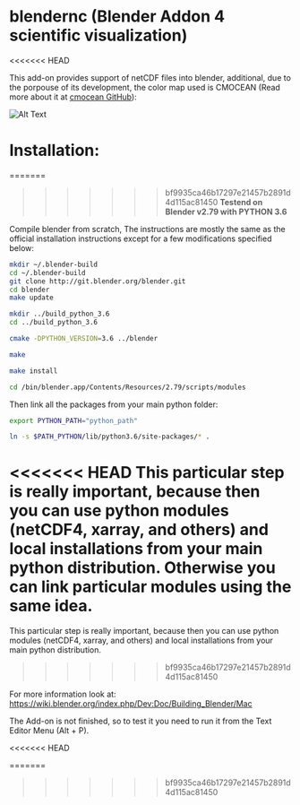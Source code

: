 # blendernc (Blender Addon 4 scientific visualization)
<<<<<<< HEAD

This add-on provides support of netCDF files into blender, additional, due to the porpouse of its development, the color map used is CMOCEAN (Read more about it at [cmocean GitHub](https://github.com/matplotlib/cmocean)):

![Alt Text](https://github.com/Josue-Martinez-Moreno/blendernc/cmocean_materials.png "cmocean colorbar in different textures")


# Installation:

=======
>>>>>>> bf9935ca46b17297e21457b2891d4d115ac81450
**Testend on Blender v2.79 with PYTHON 3.6**

Compile blender from scratch, The instructions are mostly the same as the official installation instructions except for a few modifications specified below: 

```bash
mkdir ~/.blender-build
cd ~/.blender-build
git clone http://git.blender.org/blender.git
cd blender
make update

mkdir ../build_python_3.6
cd ../build_python_3.6

cmake -DPYTHON_VERSION=3.6 ../blender

make

make install

cd /bin/blender.app/Contents/Resources/2.79/scripts/modules
```

Then link all the packages from your main python folder:
```bash
export PYTHON_PATH="python_path"

ln -s $PATH_PYTHON/lib/python3.6/site-packages/* .
```

<<<<<<< HEAD
This particular step is really important, because then you can use python modules (netCDF4, xarray, and others) and local installations from your main python distribution. Otherwise you can link particular modules using the same idea.
=======
This particular step is really important, because then you can use python modules (netCDF4, xarray, and others) and local installations from your main python distribution.
>>>>>>> bf9935ca46b17297e21457b2891d4d115ac81450

For more information look at:
https://wiki.blender.org/index.php/Dev:Doc/Building_Blender/Mac

The Add-on is not finished, so to test it you need to run it from the Text Editor Menu (Alt + P).

<<<<<<< HEAD

=======
>>>>>>> bf9935ca46b17297e21457b2891d4d115ac81450

